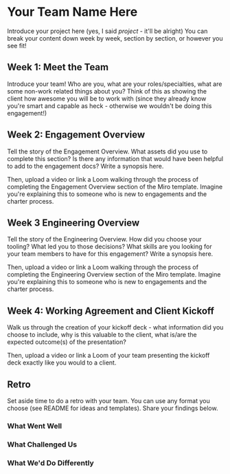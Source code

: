 # Your Team Name Here

Introduce your project here (yes, I said *project* - it'll be alright) You can break your content down week by week, section by section, or however you see fit!

## Week 1: Meet the Team

Introduce your team! Who are you, what are your roles/specialties, what are some non-work related things about you? Think of this as showing the client how awesome you will be to work with (since they already know you're smart and capable as heck - otherwise we wouldn't be doing this engagement!)

## Week 2: Engagement Overview

Tell the story of the Engagement Overview. What assets did you use to complete this section? Is there any information that would have been helpful to add to the engagement docs? Write a synopsis here.

Then, upload a video or link a Loom walking through the process of completing the Engagement Overview section of the Miro template. Imagine you're explaining this to someone who is new to engagements and the charter process.

## Week 3 Engineering Overview

Tell the story of the Engineering Overview. How did you choose your tooling? What led you to those decisions? What skills are you looking for your team members to have for this engagement? Write a synopsis here.

Then, upload a video or link a Loom walking through the process of completing the Engineering Overview section of the Miro template. Imagine you're explaining this to someone who is new to engagements and the charter process.

## Week 4: Working Agreement and Client Kickoff

Walk us through the creation of your kickoff deck - what information did you choose to include, why is this valuable to the client, what is/are the expected outcome(s) of the presentation?

Then, upload a video or link a Loom of your team presenting the kickoff deck exactly like you would to a client.

## Retro

Set aside time to do a retro with your team. You can use any format you choose (see README for ideas and templates). Share your findings below.

### What Went Well

### What Challenged Us

### What We'd Do Differently